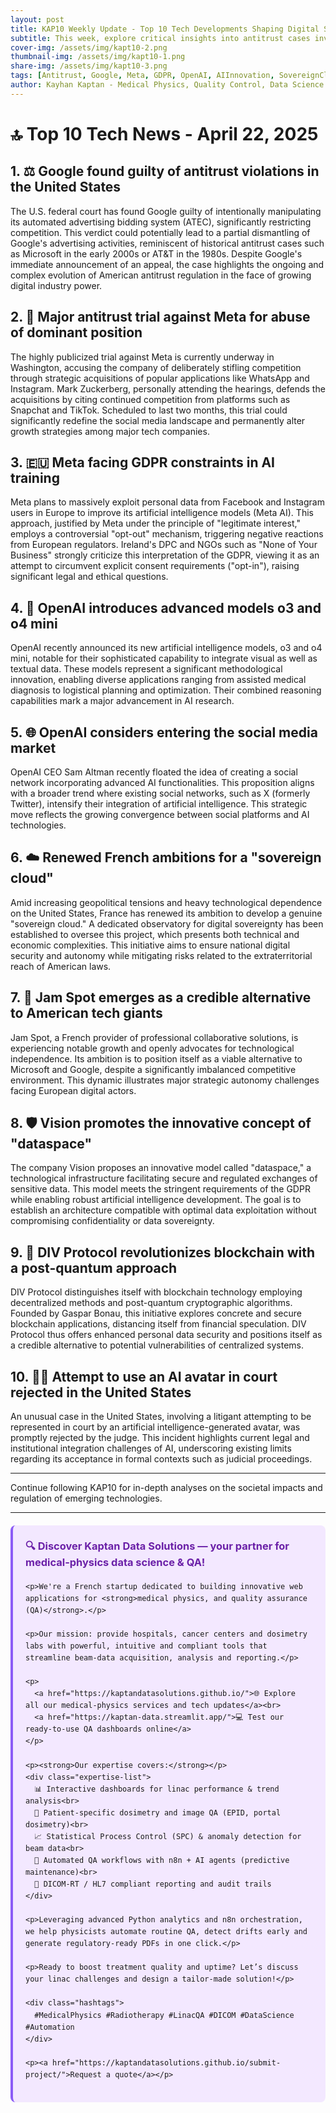 ```yaml
---
layout: post
title: KAP10 Weekly Update - Top 10 Tech Developments Shaping Digital Sovereignty and AI Advancements
subtitle: This week, explore critical insights into antitrust cases involving Google and Meta, revolutionary AI models from OpenAI, the future of blockchain and sovereign clouds, and significant regulatory challenges
cover-img: /assets/img/kapt10-2.png
thumbnail-img: /assets/img/kapt10-1.png
share-img: /assets/img/kapt10-3.png
tags: [Antitrust, Google, Meta, GDPR, OpenAI, AIInnovation, SovereignCloud, Blockchain, DataPrivacy, LegalTech]
author: Kayhan Kaptan - Medical Physics, Quality Control, Data Science and Automation
---
```


# 🔝 Top 10 Tech News - April 22, 2025

## 1. ⚖️ **Google found guilty of antitrust violations in the United States**
The U.S. federal court has found Google guilty of intentionally manipulating its automated advertising bidding system (ATEC), significantly restricting competition. This verdict could potentially lead to a partial dismantling of Google's advertising activities, reminiscent of historical antitrust cases such as Microsoft in the early 2000s or AT&T in the 1980s. Despite Google's immediate announcement of an appeal, the case highlights the ongoing and complex evolution of American antitrust regulation in the face of growing digital industry power.

## 2. 📱 **Major antitrust trial against Meta for abuse of dominant position**
The highly publicized trial against Meta is currently underway in Washington, accusing the company of deliberately stifling competition through strategic acquisitions of popular applications like WhatsApp and Instagram. Mark Zuckerberg, personally attending the hearings, defends the acquisitions by citing continued competition from platforms such as Snapchat and TikTok. Scheduled to last two months, this trial could significantly redefine the social media landscape and permanently alter growth strategies among major tech companies.

## 3. 🇪🇺 **Meta facing GDPR constraints in AI training**
Meta plans to massively exploit personal data from Facebook and Instagram users in Europe to improve its artificial intelligence models (Meta AI). This approach, justified by Meta under the principle of "legitimate interest," employs a controversial "opt-out" mechanism, triggering negative reactions from European regulators. Ireland's DPC and NGOs such as "None of Your Business" strongly criticize this interpretation of the GDPR, viewing it as an attempt to circumvent explicit consent requirements ("opt-in"), raising significant legal and ethical questions.

## 4. 🤖 **OpenAI introduces advanced models o3 and o4 mini**
OpenAI recently announced its new artificial intelligence models, o3 and o4 mini, notable for their sophisticated capability to integrate visual as well as textual data. These models represent a significant methodological innovation, enabling diverse applications ranging from assisted medical diagnosis to logistical planning and optimization. Their combined reasoning capabilities mark a major advancement in AI research.

## 5. 🌐 **OpenAI considers entering the social media market**
OpenAI CEO Sam Altman recently floated the idea of creating a social network incorporating advanced AI functionalities. This proposition aligns with a broader trend where existing social networks, such as X (formerly Twitter), intensify their integration of artificial intelligence. This strategic move reflects the growing convergence between social platforms and AI technologies.

## 6. ☁️ **Renewed French ambitions for a "sovereign cloud"**
Amid increasing geopolitical tensions and heavy technological dependence on the United States, France has renewed its ambition to develop a genuine "sovereign cloud." A dedicated observatory for digital sovereignty has been established to oversee this project, which presents both technical and economic complexities. This initiative aims to ensure national digital security and autonomy while mitigating risks related to the extraterritorial reach of American laws.

## 7. 🚀 **Jam Spot emerges as a credible alternative to American tech giants**
Jam Spot, a French provider of professional collaborative solutions, is experiencing notable growth and openly advocates for technological independence. Its ambition is to position itself as a viable alternative to Microsoft and Google, despite a significantly imbalanced competitive environment. This dynamic illustrates major strategic autonomy challenges facing European digital actors.

## 8. 🛡️ **Vision promotes the innovative concept of "dataspace"**
The company Vision proposes an innovative model called "dataspace," a technological infrastructure facilitating secure and regulated exchanges of sensitive data. This model meets the stringent requirements of the GDPR while enabling robust artificial intelligence development. The goal is to establish an architecture compatible with optimal data exploitation without compromising confidentiality or data sovereignty.

## 9. 🔗 **DIV Protocol revolutionizes blockchain with a post-quantum approach**
DIV Protocol distinguishes itself with blockchain technology employing decentralized methods and post-quantum cryptographic algorithms. Founded by Gaspar Bonau, this initiative explores concrete and secure blockchain applications, distancing itself from financial speculation. DIV Protocol thus offers enhanced personal data security and positions itself as a credible alternative to potential vulnerabilities of centralized systems.

## 10. 👩‍⚖️ **Attempt to use an AI avatar in court rejected in the United States**
An unusual case in the United States, involving a litigant attempting to be represented in court by an artificial intelligence-generated avatar, was promptly rejected by the judge. This incident highlights current legal and institutional integration challenges of AI, underscoring existing limits regarding its acceptance in formal contexts such as judicial proceedings.

---

Continue following KAP10 for in-depth analyses on the societal impacts and regulation of emerging technologies.

---


<html lang="fr">
<head>
    <meta charset="UTF-8">
    <meta name="viewport" content="width=device-width, initial-scale=1.0">
    <title>Kaptan Data Solutions</title>
    <style>
        .citation {
            background-color: #f3e8ff;
            border-left: 4px solid #8b5cf6;
            padding: 20px;
            margin: 20px 0;
            border-radius: 8px;
            font-family: -apple-system, BlinkMacSystemFont, 'Segoe UI', Roboto, sans-serif;
            line-height: 1.6;
        }
        .citation h3 {
            color: #6b21a8;
            margin-top: 0;
        }
        .citation a {
            color: #7c3aed;
            text-decoration: none;
        }
        .citation a:hover {
            text-decoration: underline;
        }
        .expertise-list {
            margin: 15px 0;
        }
        .hashtags {
            font-weight: bold;
            color: #7c3aed;
            margin-top: 15px;
        }
    </style>
</head>
<body>
  <div class="citation">
    <h3>🔍 Discover Kaptan Data Solutions — your partner for medical-physics data science & QA!</h3>

    <p>We're a French startup dedicated to building innovative web applications for <strong>medical physics, and quality assurance (QA)</strong>.</p>

    <p>Our mission: provide hospitals, cancer centers and dosimetry labs with powerful, intuitive and compliant tools that streamline beam-data acquisition, analysis and reporting.</p>

    <p>
      <a href="https://kaptandatasolutions.github.io/">🌐 Explore all our medical-physics services and tech updates</a><br>
      <a href="https://kaptan-data.streamlit.app/">💻 Test our ready-to-use QA dashboards online</a>
    </p>

    <p><strong>Our expertise covers:</strong></p>
    <div class="expertise-list">
      📊 Interactive dashboards for linac performance & trend analysis<br>
      🔬 Patient-specific dosimetry and image QA (EPID, portal dosimetry)<br>
      📈 Statistical Process Control (SPC) & anomaly detection for beam data<br>
      🤖 Automated QA workflows with n8n + AI agents (predictive maintenance)<br>
      📑 DICOM-RT / HL7 compliant reporting and audit trails
    </div>

    <p>Leveraging advanced Python analytics and n8n orchestration, we help physicists automate routine QA, detect drifts early and generate regulatory-ready PDFs in one click.</p>

    <p>Ready to boost treatment quality and uptime? Let’s discuss your linac challenges and design a tailor-made solution!</p>

    <div class="hashtags">
      #MedicalPhysics #Radiotherapy #LinacQA #DICOM #DataScience #Automation
    </div>

    <p><a href="https://kaptandatasolutions.github.io/submit-project/">Request a quote</a></p>
  </div>
</body>
</html>

